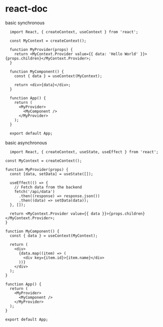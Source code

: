 # react-doc

basic synchronous

      import React, { createContext, useContext } from 'react';

      const MyContext = createContext();

      function MyProvider(props) {
        return <MyContext.Provider value={{ data: 'Hello World' }}>{props.children}</MyContext.Provider>;
      }

      function MyComponent() {
        const { data } = useContext(MyContext);

        return <div>{data}</div>;
      }

      function App() {
        return (
          <MyProvider>
            <MyComponent />
          </MyProvider>
        );
      }

      export default App;
      
      
  basic asynchronous
  

      import React, { createContext, useState, useEffect } from 'react';

    const MyContext = createContext();

    function MyProvider(props) {
      const [data, setData] = useState([]);

      useEffect(() => {
        // Fetch data from the backend
        fetch('/api/data')
          .then((response) => response.json())
          .then((data) => setData(data));
      }, []);

      return <MyContext.Provider value={{ data }}>{props.children}</MyContext.Provider>;
    }

    function MyComponent() {
      const { data } = useContext(MyContext);

      return (
        <div>
          {data.map((item) => (
            <div key={item.id}>{item.name}</div>
          ))}
        </div>
      );
    }

    function App() {
      return (
        <MyProvider>
          <MyComponent />
        </MyProvider>
      );
    }

    export default App;


